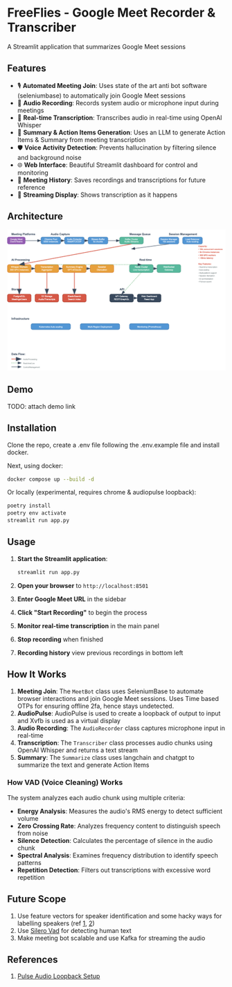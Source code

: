 # FreeFlies - Google Meet Recorder & Transcriber

A Streamlit application that summarizes Google Meet sessions

## Features

- 🎙️ **Automated Meeting Join**: Uses state of the art anti bot software (seleniumbase) to automatically join Google Meet sessions
- 🎵 **Audio Recording**: Records system audio or microphone input during meetings
- 📝 **Real-time Transcription**: Transcribes audio in real-time using OpenAI Whisper
- 🤖 **Summary & Action Items Generation**: Uses an LLM to generate Action Items & Summary from meeting transcription
- 🛡️ **Voice Activity Detection**: Prevents hallucination by filtering silence and background noise
- 🌐 **Web Interface**: Beautiful Streamlit dashboard for control and monitoring
- 💾 **Meeting History**: Saves recordings and transcriptions for future reference
- 🔄 **Streaming Display**: Shows transcription as it happens

## Architecture

![Architecture Diagram](arch.png)

## Demo

TODO: attach demo link

## Installation

Clone the repo, create a .env file following the .env.example file and install docker.

Next, using docker:

```bash
docker compose up --build -d
```

Or locally (experimental, requires chrome & audiopulse loopback):

```bash
poetry install
poetry env activate
streamlit run app.py
```

## Usage

1. **Start the Streamlit application**:

   ```bash
   streamlit run app.py
   ```

2. **Open your browser** to `http://localhost:8501`

3. **Enter Google Meet URL** in the sidebar

4. **Click "Start Recording"** to begin the process

5. **Monitor real-time transcription** in the main panel

6. **Stop recording** when finished

7. **Recording history** view previous recordings in bottom left

## How It Works

1. **Meeting Join**: The `MeetBot` class uses SeleniumBase to automate browser interactions and join Google Meet sessions. Uses Time based OTPs for ensuring offline 2fa, hence stays undetected.
2. **AudioPulse**: AudioPulse is used to create a loopback of output to input and Xvfb is used as a virtual display
3. **Audio Recording**: The `AudioRecorder` class captures microphone input in real-time
4. **Transcription**: The `Transcriber` class processes audio chunks using OpenAI Whisper and returns a text stream
5. **Summary**: The `Summarize` class uses langchain and chatgpt to summarize the text and generate Action Items

### How VAD (Voice Cleaning) Works

The system analyzes each audio chunk using multiple criteria:

- **Energy Analysis**: Measures the audio's RMS energy to detect sufficient volume
- **Zero Crossing Rate**: Analyzes frequency content to distinguish speech from noise
- **Silence Detection**: Calculates the percentage of silence in the audio chunk
- **Spectral Analysis**: Examines frequency distribution to identify speech patterns
- **Repetition Detection**: Filters out transcriptions with excessive word repetition

## Future Scope

1. Use feature vectors for speaker identification and some hacky ways for labelling speakers (ref [1](https://github.com/openai/whisper/discussions/827), [2](https://github.com/natto-maki/Transcriber))
2. Use [Silero Vad](https://github.com/snakers4/silero-vad) for detecting human text
3. Make meeting bot scalable and use Kafka for streaming the audio

## References

1. [Pulse Audio Loopback Setup](https://endless.ersoft.org/pulseaudio-loopback/)
